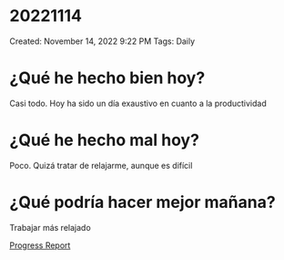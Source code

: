 # 20221114

Created: November 14, 2022 9:22 PM
Tags: Daily

# ¿Qué he hecho bien hoy?

Casi todo. Hoy ha sido un día exaustivo en cuanto a la productividad

# ¿Qué he hecho mal hoy?

Poco. Quizá tratar de relajarme, aunque es difícil

# ¿Qué podría hacer mejor mañana?

Trabajar más relajado

[Progress Report](Progress%20Report%2014bbd9609acc4700b4a4ff6ee5133208.md)